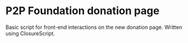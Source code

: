# P2P Foundation donation page

Basic script for front-end interactions on the new donation page. Written using ClosureScript.